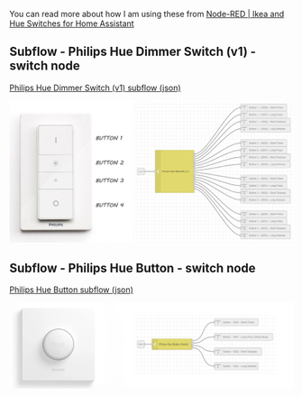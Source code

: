 You can read more about how I am using these from [Node-RED | Ikea and Hue Switches for Home Assistant](https://lab.evishome.com/node-red-switches-for-ha/)

## Subflow - Philips Hue Dimmer Switch (v1) - switch node
[Philips Hue Dimmer Switch (v1) subflow (json)](https://github.com/EvisHome/Node-RED/blob/main/Dimmer-Switches/Subflow-Philips-Hue-Dimmer-Switch.json)

![image](img/hue-dimmer-switch.png)


## Subflow - Philips Hue Button - switch node
[Philips Hue Button subflow (json)](https://github.com/EvisHome/Node-RED/blob/main/Dimmer-Switches/Subflow-Philips-Hue-Button.json)

![image](img/hue-button.png)
